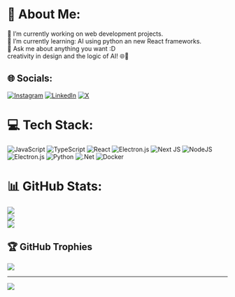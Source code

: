 # 💫 About Me:
🔧 I’m currently working on web development projects.<br>🌱 I’m currently learning: AI using python an new React frameworks.<br>💬 Ask me about anything you want :D<br>creativity in design and the logic of AI! 🌐🤖


## 🌐 Socials:
[![Instagram](https://img.shields.io/badge/Instagram-%23E4405F.svg?logo=Instagram&logoColor=white)](https://instagram.com/mojtabafs) [![LinkedIn](https://img.shields.io/badge/LinkedIn-%230077B5.svg?logo=linkedin&logoColor=white)](https://linkedin.com/in/mojtabafs) [![X](https://img.shields.io/badge/X-black.svg?logo=X&logoColor=white)](https://x.com/mojtabafs) 

# 💻 Tech Stack:
![JavaScript](https://img.shields.io/badge/javascript-%23323330.svg?style=for-the-badge&logo=javascript&logoColor=%23F7DF1E) ![TypeScript](https://img.shields.io/badge/typescript-%23007ACC.svg?style=for-the-badge&logo=typescript&logoColor=white) ![React](https://img.shields.io/badge/react-%2320232a.svg?style=for-the-badge&logo=react&logoColor=%2361DAFB) ![Electron.js](https://img.shields.io/badge/Electron-191970?style=for-the-badge&logo=Electron&logoColor=white) ![Next JS](https://img.shields.io/badge/Next-black?style=for-the-badge&logo=next.js&logoColor=white) ![NodeJS](https://img.shields.io/badge/node.js-6DA55F?style=for-the-badge&logo=node.js&logoColor=white) ![Electron.js](https://img.shields.io/badge/Electron-191970?style=for-the-badge&logo=Electron&logoColor=white) ![Python](https://img.shields.io/badge/python-3670A0?style=for-the-badge&logo=python&logoColor=ffdd54) ![.Net](https://img.shields.io/badge/.NET-5C2D91?style=for-the-badge&logo=.net&logoColor=white) ![Docker](https://img.shields.io/badge/docker-%230db7ed.svg?style=for-the-badge&logo=docker&logoColor=white)
# 📊 GitHub Stats:
![](https://github-readme-stats.vercel.app/api?username=mojtabafs&theme=shadow_green&hide_border=true&include_all_commits=false&count_private=false)<br/>
![](https://github-readme-streak-stats.herokuapp.com/?user=mojtabafs&theme=shadow_green&hide_border=true)<br/>
![](https://github-readme-stats.vercel.app/api/top-langs/?username=mojtabafs&theme=shadow_green&hide_border=true&include_all_commits=false&count_private=false&layout=compact)

## 🏆 GitHub Trophies
![](https://github-profile-trophy.vercel.app/?username=mojtabafs&theme=radical&no-frame=false&no-bg=true&margin-w=4)

---
[![](https://visitcount.itsvg.in/api?id=mojtabafs&icon=2&color=9)](https://visitcount.itsvg.in)

<!-- Proudly created with GPRM ( https://gprm.itsvg.in ) -->
